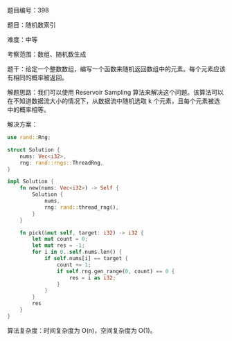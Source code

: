 题目编号：398

题目：随机数索引

难度：中等

考察范围：数组、随机数生成

题干：给定一个整数数组，编写一个函数来随机返回数组中的元素。每个元素应该有相同的概率被返回。

解题思路：我们可以使用 Reservoir Sampling 算法来解决这个问题。该算法可以在不知道数据流大小的情况下，从数据流中随机选取 k 个元素，且每个元素被选中的概率相等。

解决方案：

```rust
use rand::Rng;

struct Solution {
    nums: Vec<i32>,
    rng: rand::rngs::ThreadRng,
}

impl Solution {
    fn new(nums: Vec<i32>) -> Self {
        Solution {
            nums,
            rng: rand::thread_rng(),
        }
    }

    fn pick(&mut self, target: i32) -> i32 {
        let mut count = 0;
        let mut res = -1;
        for i in 0..self.nums.len() {
            if self.nums[i] == target {
                count += 1;
                if self.rng.gen_range(0, count) == 0 {
                    res = i as i32;
                }
            }
        }
        res
    }
}
```

算法复杂度：时间复杂度为 O(n)，空间复杂度为 O(1)。